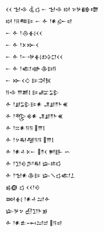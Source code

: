<div class='block'>
<div class='line'>𒌋𒌋 𒈠𒈾 𒆬𒌓 𒀸 𒈠𒈾 𒊭 𒆳𒃻𒂵𒈩</div>
<div class='line'>𒊭 𒁹𒍝𒍣𒄿 𒀸 𒅆 𒁹𒀭𒅎𒁀</div>
<div class='line'>𒀸 𒅆 𒁹𒁲𒈬𒌋𒌋</div>
<div class='line'>𒀸 𒅆 𒁹𒉽𒁍𒌋</div>
<div class='line'>𒀸 𒅆 𒁹𒀸𒋩𒈬𒋳𒆸𒌋𒌋</div>
<div class='line'>𒀸 𒅆 𒁹𒅗𒀝𒆠𒅀</div>
<div class='line'>𒀸 𒁍𒌋𒄭 𒄿𒋫𒍮</div>
<div class='line'>𒀀𒈾 𒐈𒋢𒋙 𒄿𒊐𒁉</div>
<div class='line'>𒅆 𒁹𒋗𒁉𒄿𒀭 𒂗𒋗𒈫𒈨𒌍</div>
<div class='line'>𒅆 𒁹𒈜𒄯𒀭 𒂗𒋗𒈫𒈨𒌍</div>
<div class='line'>𒅆 𒁹𒇹𒀭𒀀𒀀 𒐈𒋙</div>
<div class='line'>𒅆 𒁹𒆳𒊑𒆷𒀀𒀀 𒐈𒋙</div>
<div class='line'>𒅆 𒁹𒀭𒈦𒉽𒀸 𒈫𒌋 𒂍𒃲 𒌀</div>
<div class='line'>𒅆 𒁹𒋛𒀪𒂅𒊑 𒇽𒌣</div>
<div class='line'>𒅆 𒁹𒈠𒀭𒆠𒄿 𒇽𒑳𒌓𒅗𒁇</div>
<div class='line'>𒌗𒁈 𒌓 𒌋𒌋𒁹𒄰</div>
<div class='line'>𒇷𒈬 𒁹𒀭𒈦𒁺𒅆</div>
<div class='line'>𒇽𒃻𒆳 𒌷𒋛𒈨𒂊</div>
<div class='line'>𒅆 𒁹𒀭𒉺𒆰𒁺𒄑 𒀀𒁀</div>
</div>